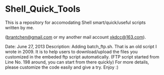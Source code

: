 Shell_Quick_Tools
=================

This is a repository for accomodating Shell smart/quick/useful scripts written by me.

(brantchen@gmail.com or my another mail account xkdcc@163.com).

Date: June 27, 2013 
Description: 
Adding batch_ftp.sh. 
That is an old script I wrote in 2009.
It is to help users to download/upload the files you customized in the embeded ftp script automatically.
(FTP script started from Line No. 198 around, you can start from there quickly)
For more details, please customize the code easily and give a try.
Enjoy :)

